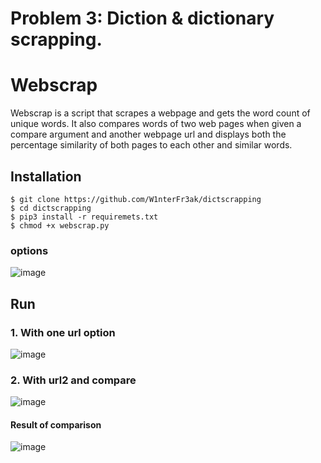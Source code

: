 # Problem 3: Diction & dictionary scrapping.

# Webscrap

Webscrap is a script that scrapes a webpage and gets the word count of unique words. It also compares words of two web pages when given a compare argument and another webpage url and displays both the percentage similarity of both pages to each other and similar words. 

## Installation
```
$ git clone https://github.com/W1nterFr3ak/dictscrapping
$ cd dictscrapping
$ pip3 install -r requiremets.txt
$ chmod +x webscrap.py
```
### options
![image](https://user-images.githubusercontent.com/55146805/148257131-2175eca6-e65f-48fa-8e98-9d1caeb0072f.png)

## Run
### 1. With one url option
![image](https://user-images.githubusercontent.com/55146805/148257475-f83f3417-6ddf-40f0-8241-dd76e4ea8e92.png)

### 2. With url2 and compare
![image](https://user-images.githubusercontent.com/55146805/148257975-1ef3b89d-5b4e-4cb5-8b23-a577402a584c.png)

#### Result of comparison
![image](https://user-images.githubusercontent.com/55146805/148258148-eb843b8b-40aa-4a59-93cb-af4096a107b6.png)


